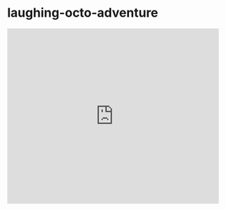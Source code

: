 # laughing-octo-adventure
<iframe src="https://scratch.mit.edu/projects/429747831/embed" allowtransparency="true" width="485" height="402" frameborder="0" scrolling="no" allowfullscreen></iframe>

